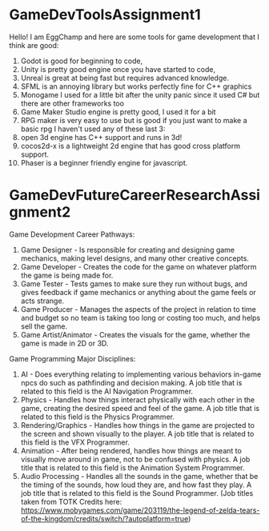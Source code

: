 # GameDevToolsAssignment1
Hello! I am EggChamp and here are some tools for game development that I think are good:
1. Godot is good for beginning to code,
2. Unity is pretty good engine once you have started to code,
3. Unreal is great at being fast but requires advanced knowledge.
4. SFML is an annoying library but works perfectly fine for C++ graphics
5. Monogame I used for a little bit after the unity panic since it used C# but there are other frameworks too
6. Game Maker Studio engine is pretty good, I used it for a bit
7. RPG maker is very easy to use but is good if you just want to make a basic rpg
I haven't used any of these last 3:
8. open 3d engine has C++ support and runs in 3d!
9. cocos2d-x is a lightweight 2d engine that has good cross platform support.
10. Phaser is a beginner friendly engine for javascript.


# GameDevFutureCareerResearchAssignment2
Game Development Career Pathways:
1. Game Designer - Is responsible for creating and designing game mechanics, making level designs, and many other creative concepts.
2. Game Developer - Creates the code for the game on whatever platform the game is being made for.
3. Game Tester - Tests games to make sure they run without bugs, and gives feedback if game mechanics or anything about the game feels or acts strange.
4. Game Producer - Manages the aspects of the project in relation to time and budget so no team is taking too long or costing too much, and helps sell the game.
5. Game Artist/Animator - Creates the visuals for the game, whether the game is made in 2D or 3D.

Game Programming Major Disciplines:
1. AI - Does everything relating to implementing various behaviors in-game npcs do such as pathfinding and decision making. A job title that is related to this field is the AI Navigation Programmer.
2. Physics - Handles how things interact physically with each other in the game, creating the desired speed and feel of the game. A job title that is related to this field is the Physics Programmer.
3. Rendering/Graphics - Handles how things in the game are projected to the screen and shown visually to the player. A job title that is related to this field is the VFX Programmer.
4. Animation - After being rendered, handles how things are meant to visually move around in game, not to be confused with physics. A job title that is related to this field is the Animation System Programmer.
5. Audio Processing - Handles all the sounds in the game, whether that be the timing of the sounds, how loud they are, and how fast they play. A job title that is related to this field is the Sound Programmer.
(Job titles taken from TOTK Credits here: https://www.mobygames.com/game/203119/the-legend-of-zelda-tears-of-the-kingdom/credits/switch/?autoplatform=true)
